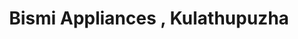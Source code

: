 ---
title: "Bismi Appliances , Kulathupuzha"
url: /kollam/bismi-appliances-kulathupuzha/
shop: appliance
---